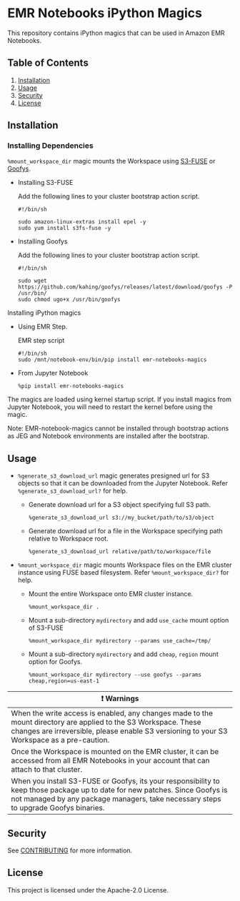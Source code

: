# EMR Notebooks iPython Magics

This repository contains iPython magics that can be used in Amazon EMR Notebooks.

## Table of Contents
1. [Installation](#Installation)
2. [Usage](#Usage)
3. [Security](#Security)
4. [License](#License)


## Installation

### Installing Dependencies
`%mount_workspace_dir` magic mounts the Workspace using [S3-FUSE](https://github.com/s3fs-fuse/s3fs-fuse) or [Goofys](https://github.com/kahing/goofys).

* Installing S3-FUSE

  Add the following lines to your cluster bootstrap action script.
  ```
  #!/bin/sh

  sudo amazon-linux-extras install epel -y
  sudo yum install s3fs-fuse -y
  ```

* Installing Goofys

  Add the following lines to your cluster bootstrap action script.
  ```
  #!/bin/sh

  sudo wget https://github.com/kahing/goofys/releases/latest/download/goofys -P /usr/bin/
  sudo chmod ugo+x /usr/bin/goofys
  ```

Installing iPython magics

* Using EMR Step.

  EMR step script
  ```
  #!/bin/sh
  sudo /mnt/notebook-env/bin/pip install emr-notebooks-magics
  ```

* From Jupyter Notebook
  ```
  %pip install emr-notebooks-magics
  ```
The magics are loaded using kernel startup script. If you install magics from Jupyter Notebook, you will need to restart the kernel before using the magic.

Note: EMR-notebook-magics cannot be installed through bootstrap actions as JEG and Notebook environments are installed after the bootstrap.

## Usage
* `%generate_s3_download_url` magic generates presigned url for S3 objects so that it can be downloaded from the Jupyter Notebook.
  Refer `%generate_s3_download_url?` for help.
    * Generate download url for a S3 object specifying full S3 path.
      ```
      %generate_s3_download_url s3://my_bucket/path/to/s3/object
      ```

    * Generate download url for a file in the Workspace specifying path relative to Workspace root.
      ```
      %generate_s3_download_url relative/path/to/workspace/file
      ```

* `%mount_workspace_dir` magic mounts Workspace files on the EMR cluster instance using FUSE based filesystem.
  Refer `%mount_workspace_dir?` for help.
    * Mount the entire Workspace onto EMR cluster instance.
      ```
      %mount_workspace_dir .
      ```

    * Mount a sub-directory `mydirectory` and add `use_cache` mount option of S3-FUSE
      ```
      %mount_workspace_dir mydirectory --params use_cache=/tmp/
      ```

    * Mount a sub-directory `mydirectory` and add `cheap`, `region` mount option for Goofys.
      ```
      %mount_workspace_dir mydirectory --use goofys --params cheap,region=us-east-1
      ```

| :exclamation:  Warnings                  |
|-----------------------------------------|
| When the write access is enabled, any changes made to the mount directory are applied to the S3 Workspace. These changes are irreversible, please enable S3 versioning to your S3 Workspace as a pre-caution. |
| Once the Workspace is mounted on the EMR cluster, it can be accessed from all EMR Notebooks in your account that can attach to that cluster. |
| When you install S3-FUSE or Goofys, its your responsibility to keep those package up to date for new patches. Since Goofys is not managed by any package managers, take necessary steps to upgrade Goofys binaries. |  |

## Security

See [CONTRIBUTING](CONTRIBUTING.md#security-issue-notifications) for more information.

## License

This project is licensed under the Apache-2.0 License.


